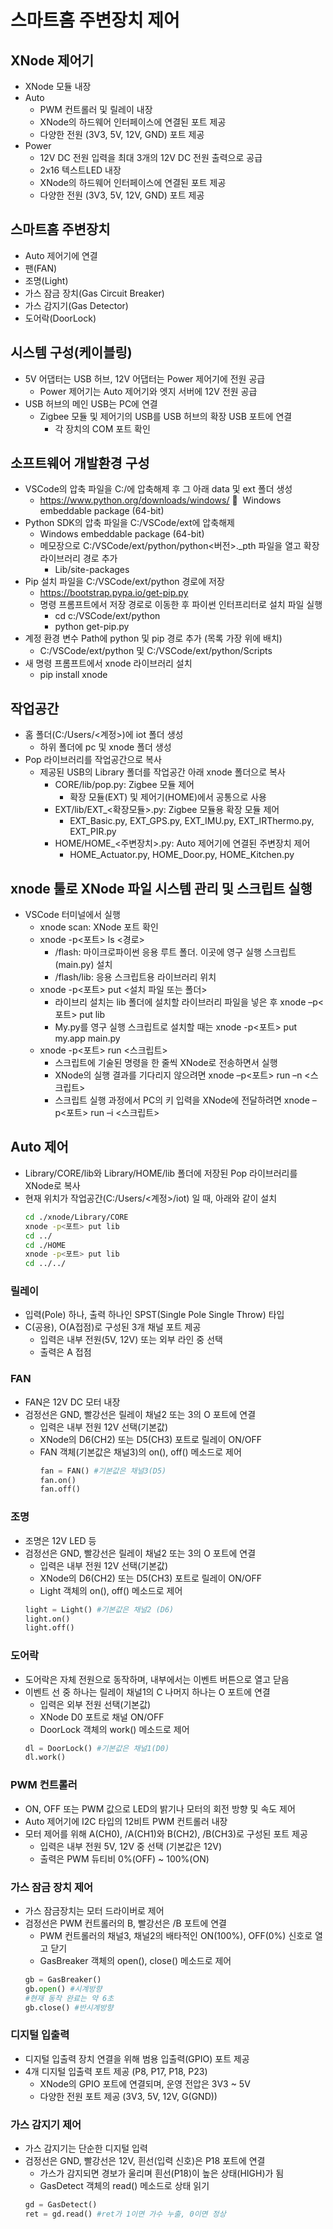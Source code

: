 # 스마트홈 주변장치 제어

## XNode 제어기
- XNode 모듈 내장
- Auto
  - PWM 컨트롤러 및 릴레이 내장
  - XNode의 하드웨어 인터페이스에 연결된 포트 제공
  - 다양한 전원 (3V3, 5V, 12V, GND) 포트 제공
- Power
  - 12V DC 전원 입력을 최대 3개의 12V DC 전원 출력으로 공급
  - 2x16 텍스트LED 내장
  - XNode의 하드웨어 인터페이스에 연결된 포트 제공
  - 다양한 전원 (3V3, 5V, 12V, GND) 포트 제공

## 스마트홈 주변장치
- Auto 제어기에 연결
- 팬(FAN)
- 조명(Light) 
- 가스 잠금 장치(Gas Circuit Breaker)
- 가스 감지기(Gas Detector)
- 도어락(DoorLock)

## 시스템 구성(케이블링)
- 5V 어댑터는 USB 허브, 12V 어댑터는 Power 제어기에 전원 공급
  - Power 제어기는 Auto 제어기와 엣지 서버에 12V 전원 공급
- USB 허브의 메인 USB는 PC에 연결
  - Zigbee 모듈 및 제어기의 USB를 USB 허브의 확장 USB 포트에 연결
    - 각 장치의 COM 포트 확인

##  소프트웨어 개발환경 구성
- VSCode의 압축 파일을 C:/에 압축해제 후 그 아래 data 및 ext 폴더 생성
  - https://www.python.org/downloads/windows/   Windows embeddable package (64-bit)
- Python SDK의 압축 파일을 C:/VSCode/ext에 압축해제
  - Windows embeddable package (64-bit)
  - 메모장으로 C:/VSCode/ext/python/python<버전>._pth 파일을 열고 확장 라이브러리 경로 추가
    - Lib/site-packages
- Pip 설치 파일을 C:/VSCode/ext/python 경로에 저장
  - https://bootstrap.pypa.io/get-pip.py
  - 명령 프롬프트에서 저장 경로로 이동한 후 파이썬 인터프리터로 설치 파일 실행
    - cd c:/VSCode/ext/python
    - python get-pip.py
- 계정 환경 변수 Path에 python 및 pip 경로 추가 (목록 가장 위에 배치)
  - C:/VSCode/ext/python 및 C:/VSCode/ext/python/Scripts
- 새 명령 프롬프트에서 xnode 라이브러리 설치
  - pip install xnode

## 작업공간
- 홈 폴더(C:/Users/<계정>)에 iot 폴더 생성
  - 하위 폴더에 pc 및 xnode 폴더 생성
- Pop 라이브러리를 작업공간으로 복사
  - 제공된 USB의 Library 폴더를 작업공간 아래 xnode 폴더으로 복사
    - CORE/lib/pop.py: Zigbee 모듈 제어
      - 확장 모듈(EXT) 및 제어기(HOME)에서 공통으로 사용
    - EXT/lib/EXT_<확장모듈>.py: Zigbee 모듈용 확장 모듈 제어
      - EXT_Basic.py, EXT_GPS.py, EXT_IMU.py, EXT_IRThermo.py, EXT_PIR.py
    - HOME/HOME_<주변장치>.py: Auto 제어기에 연결된 주변장치 제어
      - HOME_Actuator.py, HOME_Door.py, HOME_Kitchen.py

## xnode 툴로 XNode 파일 시스템 관리 및 스크립트 실행
- VSCode 터미널에서 실행
  - xnode scan: XNode 포트 확인
  - xnode -p<포트> ls <경로>
    - /flash: 마이크로파이썬 응용 루트 폴더. 이곳에 영구 실행 스크립트(main.py) 설치
    - /flash/lib: 응용 스크립트용 라이브러리 위치
  - xnode -p<포트> put <설치 파일 또는 폴더>
    - 라이브리 설치는 lib 폴더에 설치할 라이브러리 파일을 넣은 후 xnode –p<포트> put lib
    - My.py를 영구 실행 스크립트로 설치할 때는 xnode -p<포트> put my.app main.py
  - xnode -p<포트> run <스크립트>
    - 스크립트에 기술된 명령을 한 줄씩 XNode로 전송하면서 실행
    - XNode의 실행 결과를 기다리지 않으려면 xnode –p<포트> run –n <스크립트>
    - 스크립트 실행 과정에서 PC의 키 입력을 XNode에 전달하려면 xnode –p<포트> run –i <스크립트>

## Auto 제어
- Library/CORE/lib와 Library/HOME/lib 폴더에 저장된 Pop 라이브러리를 XNode로 복사
- 현재 위치가 작업공간(C:/Users/<계정>/iot) 일 때, 아래와 같이 설치
  ```sh
  cd ./xnode/Library/CORE
  xnode -p<포트> put lib
  cd ../
  cd ./HOME
  xnode -p<포트> put lib
  cd ../../
  ```

### 릴레이
- 입력(Pole) 하나, 출력 하나인 SPST(Single Pole Single Throw) 타입
- C(공용), O(A접점)로 구성된 3개 채널 포트 제공
  - 입력은 내부 전원(5V, 12V) 또는 외부 라인 중 선택
  - 출력은 A 접점

### FAN
- FAN은 12V DC 모터 내장
- 검정선은 GND, 빨강선은 릴레이 채널2 또는 3의 O 포트에 연결
  - 입력은 내부 전원 12V 선택(기본값)
  - XNode의 D6(CH2) 또는 D5(CH3) 포트로 릴레이 ON/OFF
  - FAN 객체(기본값은 채널3)의 on(), off() 메소드로 제어
    ```python
    fan = FAN() #기본값은 채널3(D5)
    fan.on()
    fan.off()
    ```

### 조명
- 조명은 12V LED 등
- 검정선은 GND, 빨강선은 릴레이 채널2 또는 3의 O 포트에 연결
  - 입력은 내부 전원 12V 선택(기본값)
  - XNode의 D6(CH2) 또는 D5(CH3) 포트로 릴레이 ON/OFF
  - Light 객체의 on(), off() 메소드로 제어
  ```python
  light = Light() #기본값은 채널2 (D6)
  light.on()
  light.off()
  ```

### 도어락
- 도어락은 자체 전원으로 동작하며, 내부에서는 이벤트 버튼으로 열고 닫음
- 이벤트 선 중 하나는 릴레이 채널1의 C 나머지 하나는 O 포트에 연결
  - 입력은 외부 전원 선택(기본값)
  - XNode D0 포트로 채널 ON/OFF
  - DoorLock 객체의 work() 메소드로 제어
  ```python
  dl = DoorLock() #기본값은 채널1(D0)
  dl.work()
  ```

### PWM 컨트롤러
- ON, OFF 또는 PWM 값으로 LED의 밝기나 모터의 회전 방향 및 속도 제어
- Auto 제어기에 I2C 타입의 12비트 PWM 컨트롤러 내장
- 모터 제어를 위해 A(CH0), /A(CH1)와 B(CH2), /B(CH3)로 구성된 포트 제공
  - 입력은 내부 전원 5V, 12V 중 선택 (기본값은 12V)
  - 출력은 PWM 듀티비 0%(OFF) ~ 100%(ON)

### 가스 잠금 장치 제어
- 가스 잠금장치는 모터 드라이버로 제어
- 검정선은 PWM 컨트롤러의 B, 빨강선은 /B 포트에 연결
  - PWM 컨트롤러의 채널3, 채널2의 배타적인 ON(100%), OFF(0%) 신호로 열고 닫기
  - GasBreaker 객체의 open(), close() 메소드로 제어
  ```python
  gb = GasBreaker()
  gb.open() #시계방향  
  #현재 동작 완료는 약 6초
  gb.close() #반시계방향
  ```

### 디지털 입출력
- 디지털 입출력 장치 연결을 위해 범용 입출력(GPIO) 포트 제공
- 4개 디지털 입출력 포트 제공 (P8, P17, P18, P23)
  - XNode의 GPIO 포트에 연결되며, 운영 전압은 3V3 ~ 5V
  - 다양한 전원 포트 제공 (3V3, 5V, 12V, G(GND))

### 가스 감지기 제어
- 가스 감지기는 단순한 디지털 입력
- 검정선은 GND, 빨강선은 12V, 흰선(입력 신호)은 P18 포트에 연결
  - 가스가 감지되면 경보가 울리며 흰선(P18)이 높은 상태(HIGH)가 됨
  - GasDetect 객체의 read() 메소드로 상태 읽기
  ```python
  gd = GasDetect()
  ret = gd.read() #ret가 1이면 가수 누출, 0이면 정상
  ```
